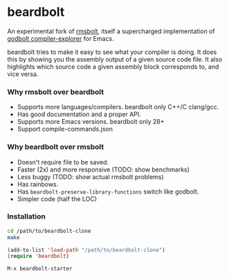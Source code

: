 
# beardbolt

An experimental fork of [rmsbolt](https://gitlab.com/jgkamat/rmsbolt),
itself a supercharged implementation of [godbolt
compiler-explorer](https://github.com/mattgodbolt/compiler-explorer)
for Emacs.

beardbolt tries to make it easy to see what your compiler is doing.
It does this by showing you the assembly output of a given source code
file.  It also highlights which source code a given assembly block
corresponds to, and vice versa.

### Why rmsbolt over beardbolt

- Supports more languages/compilers. beardbolt only C++/C clang/gcc.
- Has good documentation and a proper API.
- Supports more Emacs versions.  beardbolt only 28+
- Support compile-commands.json

### Why beardbolt over rmsbolt

- Doesn't require file to be saved.
- Faster (2x) and more responsive (TODO: show benchmarks)
- Less buggy (TODO: show actual rmsbolt problems)
- Has rainbows.
- Has `beardbolt-preserve-library-functions` switch like godbolt.
- Simpler code (half the LOC)

### Installation

```sh
cd /path/to/beardbolt-clone
make
```

```lisp
(add-to-list 'load-path "/path/to/beardbolt-clone")
(require 'beardbolt)
```

```
M-x beardbolt-starter
```
